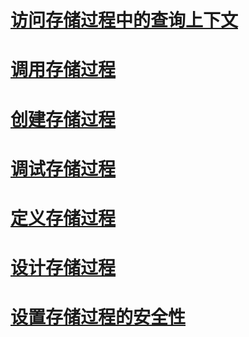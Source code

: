 # [访问存储过程中的查询上下文](accessing-query-context-in-stored-procedures.md)
# [调用存储过程](calling-stored-procedures.md)
# [创建存储过程](creating-stored-procedures.md)
# [调试存储过程](debugging-stored-procedures.md)
# [定义存储过程](defining-stored-procedures.md)
# [设计存储过程](designing-stored-procedures.md)
# [设置存储过程的安全性](setting-security-for-stored-procedures.md)

